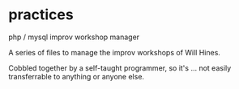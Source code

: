 # practices
php / mysql improv workshop manager

A series of files to manage the improv workshops of Will Hines.

Cobbled together by a self-taught programmer, so it's ... not easily transferrable to anything or anyone else.


